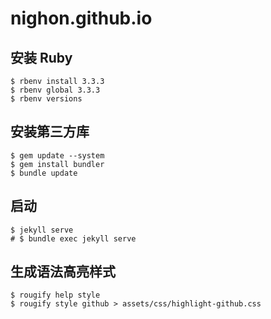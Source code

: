 # nighon.github.io

## 安装 Ruby

```shell
$ rbenv install 3.3.3
$ rbenv global 3.3.3
$ rbenv versions
```

## 安装第三方库

```shell
$ gem update --system
$ gem install bundler
$ bundle update
```

## 启动

```shell
$ jekyll serve
# $ bundle exec jekyll serve
```

## 生成语法高亮样式

```shell
$ rougify help style
$ rougify style github > assets/css/highlight-github.css
```
